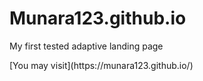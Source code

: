 # Munara123.github.io



<p>My first tested adaptive landing page</p>
<p>[You may visit](https://munara123.github.io/)</p>
